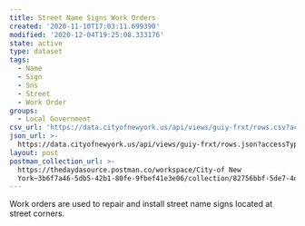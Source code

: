 ```yaml
---
title: Street Name Signs Work Orders
created: '2020-11-10T17:03:11.699390'
modified: '2020-12-04T19:25:08.333176'
state: active
type: dataset
tags:
  - Name
  - Sign
  - Sns
  - Street
  - Work Order
groups:
  - Local Government
csv_url: 'https://data.cityofnewyork.us/api/views/guiy-frxt/rows.csv?accessType=DOWNLOAD'
json_url: >-
  https://data.cityofnewyork.us/api/views/guiy-frxt/rows.json?accessType=DOWNLOAD
layout: post
postman_collection_url: >-
  https://thedaydasource.postman.co/workspace/City-of New
  York~3b6f7a46-5db5-42b1-80fe-9fbef41e3e06/collection/82756bbf-5de7-4da9-bb27-2d856be8c60e
---
```

Work orders are used to repair and install street name signs located at street corners.
